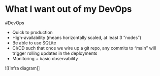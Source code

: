 # What I want out of my DevOps
#DevOps

- Quick to production
- High-availability (means horizontally scaled, at least 3 “nodes”)
- Be able to use SQLite
- CI/CD such that once we wire up a git repo, any commits to “main” will trigger rolling updates in the deployments
- Monitoring + basic observability

![[Infra diagram]]
